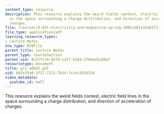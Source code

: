 ```yaml
---
content_type: resource
description: This resource explains the weird fields contest, electric field lines
  in the space surrounding a charge distribution, and direction of acceleration of
  charges.
file: /courses/8-02t-electricity-and-magnetism-spring-2005/b6fe35a81f1772227b34fcc4c281b154_prs_w05d2.pdf
file_type: application/pdf
learning_resource_types:
- Lecture Notes
ocw_type: OCWFile
parent_title: Lecture Notes
parent_type: CourseSection
parent_uid: 8c57fc19-927d-cd77-b384-2f8eed1c0daf
resourcetype: Document
title: prs_w05d2.pdf
uid: b6fe35a8-1f17-7222-7b34-fcc4c281b154
video_metadata:
  youtube_id: null
---
```

This resource explains the weird fields contest, electric field lines in the space surrounding a charge distribution, and direction of acceleration of charges.


